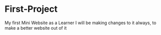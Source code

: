 # First-Project
My first Mini Website as a Learner
I will be making changes to it always, to make a better website out of it
